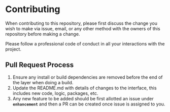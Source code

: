 # Contributing

When contributing to this repository, please first discuss the change you wish to make via issue,
email, or any other method with the owners of this repository before making a change. 

Please follow a professional code of conduct in all your interactions with the project.

## Pull Request Process

1. Ensure any install or build dependencies are removed before the end of the layer when doing a 
   build.
2. Update the README.md with details of changes to the interface, this includes new code, logic, packages, etc.
3. Any new feature to be added should be first allotted an issue under **`enhancement`** and then a PR can be created once issue is assigned to you.
